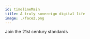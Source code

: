 ```yaml
---
id: timelineMain
title: A truly sovereign digital life
image: ./face2.png
---
```

Join the 21st century standards